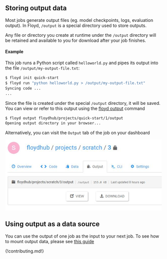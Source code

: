 ## Storing output data

Most jobs generate output files (eg. model checkpoints, logs, evaluation output). In Floyd, `/output` is a special directory used to store outputs. 

Any file or directory you create at runtime under the `/output` directory will be retained and available to you for download after your job finishes.

#### Example 

This job runs a Python script called `helloworld.py` and pipes its output into the file `/output/my-output-file.txt`:

```bash
$ floyd init quick-start
$ floyd run "python helloworld.py > /output/my-output-file.txt"
Syncing code ...
...
```

Since the file is created under the special `/output` directory, it will be saved. You can view or refer to this output using the [floyd output](../../commands/output) command

```bash
$ floyd output floydhub/projects/quick-start/1/output
Opening output directory in your browser...
```

Alternatively, you can visit the `Output` tab of the job on your dashboard

![Job Output View](../../img/job_output_view.jpg)

## Using output as a data source

You can use the output of one job as the input to your next job. To see how to mount output data, please see [this guide](./mounting_data#mounting-the-output-of-another-job)

{!contributing.md!}
